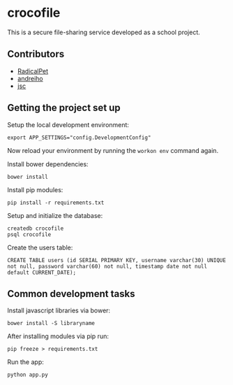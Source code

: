 crocofile
==========================

This is a secure file-sharing service developed as a school project.

Contributors
------------------------

* [RadicalPet](https://github.com/RadicalPet)
* [andreiho](https://github.com/andreiho)
* [jsc](https://github.com/skovsgaard/)

Getting the project set up
------------------------

Setup the local development environment:

```
export APP_SETTINGS="config.DevelopmentConfig"
```

Now reload your environment by running the ```workon env``` command again.

Install bower dependencies:

```
bower install
```

Install pip modules:

```
pip install -r requirements.txt
```

Setup and initialize the database:

```
createdb crocofile
psql crocofile
```

Create the users table:

```
CREATE TABLE users (id SERIAL PRIMARY KEY, username varchar(30) UNIQUE not null, password varchar(60) not null, timestamp date not null default CURRENT_DATE);
```

Common development tasks
------------------------

Install javascript libraries via bower:

```
bower install -S libraryname
```

After installing modules via pip run:
```
pip freeze > requirements.txt
```

Run the app:

```
python app.py
```
